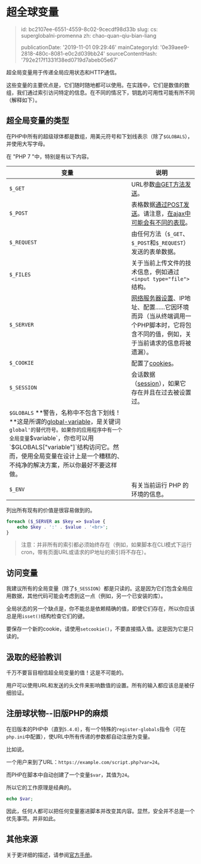 超全球变量
=====

> id: bc2107ee-6551-4559-8c02-9cecdf98d33b
> slug:
> 	cs: superglobalni-promenna
> 	zh: chao-quan-qiu-bian-liang
> 
> publicationDate: '2019-11-01 09:29:46'
> mainCategoryId: '0e39aee9-2818-480c-8081-e0c2d039bb24'
> sourceContentHash: '792e217f1331f38ed0719d7abeb05e67'

超全局变量用于传递全局应用状态和HTTP通信。

这些变量的主要优点是，它们随时随地都可以使用。在实践中，它们是数值的数组，我们通过索引访问特定的信息。在不同的情况下，钥匙的可用性可能有所不同（解释如下）。

超全局变量的类型
--------------------------------

在PHP中所有的超级球体都是数组，用美元符号和下划线表示（除了`$GLOBALS`），并使用大写字母。

在 "PHP 7 "中，特别是有以下内容。

| 变量 | 说明 |
|-------------|-------|
| `$_GET` | URL参数<a href="/methods-odesilani-dat">由GET方法发送</a>。
| `$_POST` | 表格数据<a href="/methods-odesilani-dat">通过POST发送</a>。请注意，<a href="/ajax-post">在ajax中可能会有不同的表现</a>。
| `$_REQUEST` | 由任何方法（`$_GET`、`$_POST`和`$_REQUEST`）发送的表单数据。
| `$_FILES` | 关于当前上传文件的技术信息，例如通过`<input type="file">`结构。
| `$_SERVER` | <a href="/info">网络服务器设置</a>、IP地址、配置......它因环境而异（当从终端调用一个PHP脚本时，它将包含不同的值，例如，关于当前请求的信息将被遗漏）。
| `$_COOKIE` | 配置了<a href="/cookies">cookies</a>。
| `$_SESSION` | 会话数据（<a href="/sessions">session</a>），如果它存在并且在过去被设置过。
| `$GLOBALS` **警告，名称中不包含下划线！**这是所谓的<a href="global-variable">global-variable</a>，是关键词`global'的替代符号。如果你的应用程序中有一个全局变量`$variable`，你也可以用`$GLOBALS["variable"]`结构访问它。然而，使用全局变量在设计上是一个糟糕的、不纯净的解决方案，所以你最好不要这样做。
| `$_ENV` | 有关当前运行 PHP 的环境的信息。

列出所有现有的价值是很容易做到的。

```php
foreach ($_SERVER as $key => $value {
	echo $key . ':' . $value . '<br>';
}
```

> 注意：并非所有的索引都必须始终存在（例如，如果脚本在CLI模式下运行cron，带有页面URL或请求的IP地址的索引将不存在）。

访问变量
-------------------

我建议所有的全局变量（除了`$_SESSION`）都是只读的。这是因为它们包含全局应用数据，其他代码可能会考虑到这一点（例如，另一个已安装的库）。

全局状态的另一个缺点是，你不能总是依赖精确的值，即使它们存在，所以你应该总是用`isset()`结构检查它们的键。

要保存一个新的cookie，请使用`setcookie()`，不要直接插入值。这是因为它是只读的。

汲取的经验教训
-------

千万不要盲目相信超全局变量的值！这是不可能的。

用户可以使用URL和发送的头文件来影响数值的设置。所有的输入都应该总是被仔细验证。

注册球状物--旧版PHP的麻烦
------------------------------------------

在旧版本的PHP中（直到`5.4.0`），有一个特殊的`register-globals`指令（可在`php.ini`中配置），使URL中所有传递的参数都自动注册为变量。

比如说。

一个用户来到了URL：`https://example.com/script.php?var=24`。

而PHP在脚本中自动创建了一个变量`$var`，其值为`24`。

所以它的工作原理是经典的。

```php
echo $var;
```

因此，任何人都可以把任何变量塞进脚本并改变其内容。显然，安全并不总是一个优先事项。并非如此。

其他来源
------------

关于更详细的描述，请参阅<a href="https://www.php.net/manual/en/language.variables.superglobals.php">官方手册</a>。
